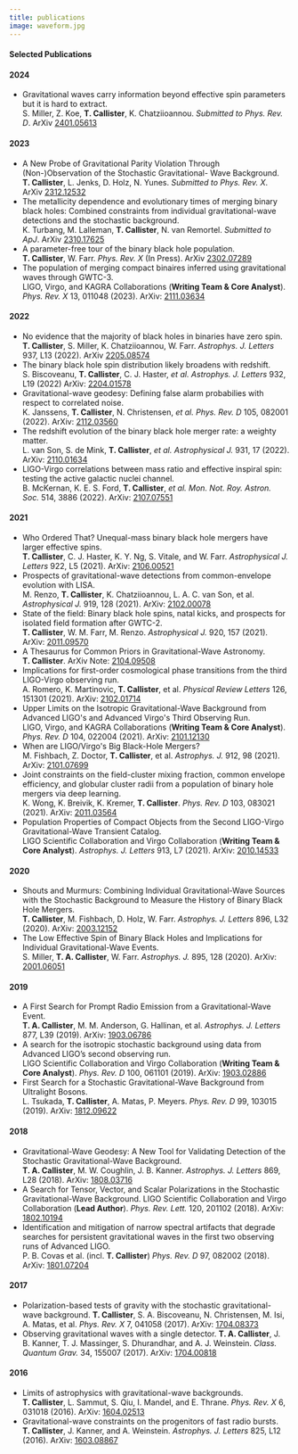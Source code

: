 ```yaml
---
title: publications
image: waveform.jpg 
---
```


<h4>Selected Publications</h4>

<h4>2024</h4>
<ul class="alt">
    <li>
    Gravitational waves carry information beyond effective spin parameters but it is hard to extract.</br>
    S. Miller, Z. Koe, <b>T. Callister</b>, K. Chatziioannou.
    <i>Submitted to Phys. Rev. D</i>.
    ArXiv <a href="https://arxiv.org/abs/2401.05613">2401.05613</a>
    </li>
</ul>

<h4>2023</h4>
<ul class="alt">
    <li>
    A New Probe of Gravitational Parity Violation Through (Non-)Observation of the Stochastic Gravitational- Wave Background.</br>
    <b>T. Callister</b>, L. Jenks, D. Holz, N. Yunes.
    <i>Submitted to Phys. Rev. X</i>.
    ArXiv <a href="https://arxiv.org/abs/2312.12532">2312.12532</a>
    </li>
    <li>
    The metallicity dependence and evolutionary times of merging binary black holes: Combined constraints from individual gravitational-wave detections and the stochastic background.</br>
    K. Turbang, M. Lalleman, <b>T. Callister</b>, N. van Remortel.
    <i>Submitted to ApJ</i>.
    ArXiv <a href="https://arxiv.org/abs/2310.17625">2310.17625</a>
    </li>
    <li>
    A parameter-free tour of the binary black hole population.<br>
    <b>T. Callister</b>, W. Farr.
    <i>Phys. Rev. X</i> (In Press).
    ArXiv <a href="https://arxiv.org/abs/2302.07289">2302.07289</a>
    </li>
    <li>
    The population of merging compact binaires inferred using gravitational waves through GWTC-3.<br>
    LIGO, Virgo, and KAGRA Collaborations (<b>Writing Team & Core Analyst</b>).
    <i>Phys. Rev. X</i> 13, 011048 (2023).
    ArXiv: <a href="https://arxiv.org/abs/2111.03634">2111.03634</a>
    </li>
</ul>

<h4>2022</h4>
<ul class="alt">
    <li>
    No evidence that the majority of black holes in binaries have zero spin.<br>
    <b>T. Callister</b>, S. Miller, K. Chatziioannou, W. Farr.
    <i>Astrophys. J. Letters</i> 937, L13 (2022).
    ArXiv <a href="https://arxiv.org/abs/2205.08574">2205.08574</a>
    </li>
    <li>
    The binary black hole spin distribution likely broadens with redshift.<br>
    S. Biscoveanu, <b>T. Callister</b>, C. J. Haster, <i>et al.</i>
    <i>Astrophys. J. Letters</i> 932, L19 (2022)
    ArXiv: <a href="https://arxiv.org/abs/2204.01578">2204.01578</a>
    </li>
    <li>
    Gravitational-wave geodesy: Defining false alarm probabilies with respect to correlated noise.<br>
    K. Janssens, <b>T. Callister</b>, N. Christensen, <i>et al.</i>
    <i>Phys. Rev. D</i> 105, 082001 (2022).
    ArXiv: <a href="https://arxiv.org/abs/2112.03560">2112.03560</a>
    </li>
    <li>
    The redshift evolution of the binary black hole merger rate: a weighty matter.<br>
    L. van Son, S. de Mink, <b> T. Callister</b>, <i> et al.</i>
    <i>Astrophysical J.</i> 931, 17 (2022).
    ArXiv: <a href="https://arxiv.org/abs/2110.01634">2110.01634</a>
    </li>
    <li>
    LIGO-Virgo correlations between mass ratio and effective inspiral spin: testing the active galactic nuclei channel.<br>
    B. McKernan, K. E. S. Ford, <b> T. Callister</b>, <i> et al.</i>
    <i>Mon. Not. Roy. Astron. Soc.</i> 514, 3886 (2022).
    ArXiv: <a href="https://arxiv.org/abs/2107.07551">2107.07551</a>
    </li>
</ul>

<h4>2021</h4>
<ul class="alt">
    <li>
    Who Ordered That? Unequal-mass binary black hole mergers have larger effective spins.<br>
    <b>T. Callister</b>, C. J. Haster, K. Y. Ng, S. Vitale, and W. Farr.
    <i>Astrophysical J. Letters</i> 922, L5 (2021).
    ArXiv: <a href="https://arxiv.org/abs/2106.00521">2106.00521</a>
    </li>
    <li>
    Prospects of gravitational-wave detections from common-envelope evolution with LISA.<br>
    M. Renzo, <b>T. Callister</b>, K. Chatziioannou, L. A. C. van Son, et al.
    <i>Astrophysical J.</i> 919, 128 (2021).
    ArXiv: <a href="https://arxiv.org/abs/2102.00078">2102.00078</a>
    </li>
    <li>
    State of the field: Binary black hole spins, natal kicks, and prospects for isolated field formation after GWTC-2.<br>
    <b>T. Callister</b>, W. M. Farr, M. Renzo.
    <i>Astrophysical J.</i> 920, 157 (2021).
    ArXiv: <a href="https://arxiv.org/abs/2011.09570">2011.09570</a>
    </li>
    <li>
    A Thesaurus for Common Priors in Gravitational-Wave Astronomy.<br>
    <b>T. Callister</b>. ArXiv Note: <a href="https://arxiv.org/abs/2104.09508">2104.09508</a>
    </li>
    <li>
    Implications for first-order cosmological phase transitions from the third LIGO-Virgo observing run.<br>
    A. Romero, K. Martinovic, <b>T. Callister</b>, et al.
    <i>Physical Review Letters</i> 126, 151301 (2021).
    ArXiv: <a href="https://arxiv.org/abs/2102.01714">2102.01714</a>
    </li>
    <li>
    Upper Limits on the Isotropic Gravitational-Wave Background from Advanced LIGO's and Advanced Virgo's Third Observing Run.<br>
    LIGO, Virgo, and KAGRA Collaborations (<b>Writing Team & Core Analyst</b>).
    <i>Phys. Rev. D</i> 104, 022004 (2021).
    ArXiv: <a href="https://arxiv.org/abs/2101.12130">2101.12130</a>
    </li>
    <li>
    When are LIGO/Virgo's Big Black-Hole Mergers?<br>
    M. Fishbach, Z. Doctor, <b>T. Callister</b>, et al.
    <i>Astrophys. J.</i> 912, 98 (2021).
    ArXiv: <a href="https://arxiv.org/abs/2101.07699">2101.07699</a>
    </li>
    <li>
    Joint constraints on the field-cluster mixing fraction, common envelope efficiency, and globular cluster radii from a population of binary hole mergers via deep learning.<br>
    K. Wong, K. Breivik, K. Kremer, <b>T. Callister</b>.
    <i>Phys. Rev. D</i> 103, 083021 (2021).
    ArXiv: <a href="https://arxiv.org/abs/2011.03564">2011.03564</a>
    </li>
    <li>
    Population Properties of Compact Objects from the Second LIGO-Virgo Gravitational-Wave Transient Catalog.<br>
    LIGO Scientific Collaboration and Virgo Collaboration (<b>Writing Team & Core Analyst</b>).
    <i>Astrophys. J. Letters</i> 913, L7 (2021).
    ArXiv: <a href="https://arxiv.org/abs/2010.14533">2010.14533</a>
    </li>
</ul>

<h4>2020</h4>
<ul class="alt">
    <li>
    Shouts and Murmurs: Combining Individual Gravitational-Wave Sources with the Stochastic Background to Measure the History of Binary Black Hole Mergers.<br>
    <b>T. Callister</b>, M. Fishbach, D. Holz, W. Farr.
    <i>Astrophys. J. Letters</i> 896, L32 (2020).
    ArXiv: <a href="https://arxiv.org/abs/2003.12152">2003.12152</a>
    </li>
    <li>
    The Low Effective Spin of Binary Black Holes and Implications for Individual Gravitational-Wave Events.<br>
    S. Miller, <b>T. A. Callister</b>, W. Farr.
    <i>Astrophys. J.</i> 895, 128 (2020).
    ArXiv: <a href="https://arxiv.org/abs/2001.06051">2001.06051</a>
    </li>
</ul>

<h4>2019</h4>
<ul class="alt">
    <li>
    A First Search for Prompt Radio Emission from a Gravitational-Wave Event.<br>
    <b>T. A. Callister</b>, M. M. Anderson, G. Hallinan, et al. 
    <i>Astrophys. J. Letters</i> 877, L39 (2019).
    ArXiv: <a href="https://arxiv.org/abs/1903.06786">1903.06786</a>
    </li>
    <li>
    A search for the isotropic stochastic background using data from Advanced LIGO’s second observing run.<br> 
    LIGO Scientific Collaboration and Virgo Collaboration (<b>Writing Team & Core Analyst</b>). 
    <i>Phys. Rev. D</i> 100, 061101 (2019).
    ArXiv: <a href="https://arxiv.org/abs/1903.02886">1903.02886</a>
    </li>
    <li>
    First Search for a Stochastic Gravitational-Wave Background from Ultralight Bosons.<br>
    L. Tsukada, <b>T. Callister</b>, A. Matas, P. Meyers.
    <i>Phys. Rev. D</i> 99, 103015 (2019).
    ArXiv: <a href="https://arxiv.org/abs/1812.09622">1812.09622</a>
    </li>
</ul>

<h4>2018</h4>
<ul class="alt">
    <li>
    Gravitational-Wave Geodesy: A New Tool for Validating Detection of the Stochastic Gravitational-Wave Background.<br>
    <b>T. A. Callister</b>, M. W. Coughlin, J. B. Kanner.
    <i>Astrophys. J. Letters</i> 869, L28 (2018).
    ArXiv: <a href="https://arxiv.org/abs/1808.03716">1808.03716</a>
    </li>
    <li>
    A Search for Tensor, Vector, and Scalar Polarizations in the Stochastic Gravitational-Wave Background. 
    LIGO Scientific Collaboration and Virgo Collaboration (<b>Lead Author</b>).
    <i>Phys. Rev. Lett.</i> 120, 201102 (2018).
    ArXiv: <a href="https://arxiv.org/abs/1802.10194">1802.10194</a>
    </li>
    <li>
    Identification and mitigation of narrow spectral artifacts that degrade searches for persistent gravitational waves in the first two observing runs of Advanced LIGO.<br>
    P. B. Covas et al. (incl. <b>T. Callister</b>)
    <i>Phys. Rev. D</i> 97, 082002 (2018).
    ArXiv: <a href="https://arxiv.org/abs/1801.07204">1801.07204</a>
    </li>
</ul>

<h4>2017</h4>
<ul class="alt">
    <li>
    Polarization-based tests of gravity with the stochastic gravitational-wave background. 
    <b>T. Callister</b>, S. A. Biscoveanu, N. Christensen, M. Isi, A. Matas, et al.
    <i>Phys. Rev. X</i> 7, 041058 (2017).
    ArXiv: <a href="https://arxiv.org/abs/1704.08373">1704.08373</a>
    </li>
    <li>
    Observing gravitational waves with a single detector.
    <b>T. A. Callister</b>, J. B. Kanner, T. J. Massinger, S. Dhurandhar, and A. J. Weinstein.
    <i>Class. Quantum Grav.</i> 34, 155007 (2017).
    ArXiv: <a href="https://arxiv.org/abs/1704.00818">1704.00818</a>
    </li>
</ul>

<h4>2016</h4>
<ul class="alt">
    <li>
    Limits of astrophysics with gravitational-wave backgrounds.<br>
    <b>T. Callister</b>, L. Sammut, S. Qiu, I. Mandel, and E. Thrane.
    <i>Phys. Rev. X</i> 6, 031018 (2016).
    ArXiv: <a href="https://arxiv.org/abs/1604.02513">1604.02513</a>
    </li>
    <li>
    Gravitational-wave constraints on the progenitors of fast radio bursts.<br>
    <b>T. Callister</b>, J. Kanner, and A. Weinstein.
    <i>Astrophys. J. Letters</i> 825, L12 (2016).
    ArXiv: <a href="https://arxiv.org/abs/1603.08867">1603.08867</a>
    </li>
</ul>
